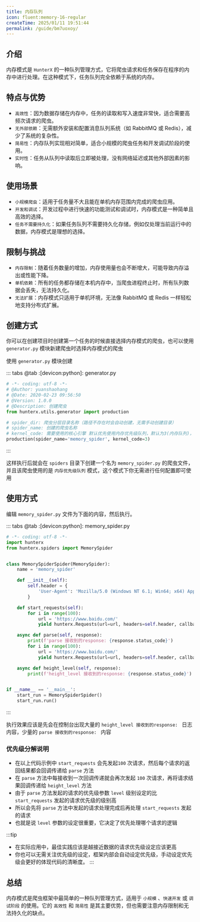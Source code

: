 ```yaml
---
title: 内存队列
icon: fluent:memory-16-regular
createTime: 2025/01/11 19:51:44
permalink: /guide/bm7uoxoy/
---
```


## 介绍

内存模式是 `HunterX` 的一种队列管理方式，它将爬虫请求和任务保存在程序的内存中进行处理。在这种模式下，任务队列完全依赖于系统的内存。

## 特点与优势

- `高效性`：因为数据存储在内存中，任务的读取和写入速度非常快，适合需要高频次请求的爬虫。
- `无外部依赖`：无需额外安装和配置消息队列系统（如 RabbitMQ 或 Redis），减少了系统的复杂性。
- `简易性`：内存队列实现相对简单，适合小规模的爬虫任务和开发调试阶段的使用。
- `实时性`：任务从队列中读取后立即被处理，没有网络延迟或其他外部因素的影响。

## 使用场景

- `小规模爬虫`：适用于任务量不大且能在单机内存范围内完成的爬虫应用。
- `开发和调试`：开发过程中进行快速的功能测试和调试时，内存模式是一种简单且高效的选择。
- `任务不需要持久化`：如果任务队列不需要持久化存储，例如仅处理当前运行中的数据，内存模式是理想的选择。

## 限制与挑战

- `内存限制`：随着任务数量的增加，内存使用量也会不断增大，可能导致内存溢出或性能下降。
- `单机依赖`：所有的任务都存储在本机内存中，当爬虫进程终止时，所有队列数据会丢失，无法持久化。
- `无法扩展`：内存模式只适用于单机环境，无法像 RabbitMQ 或 Redis 一样轻松地支持分布式扩展。

## 创建方式

你可以在创建项目时创建第一个任务的时候直接选择内存模式的爬虫，也可以使用 `generator.py` 模块新建爬虫时选择内存模式的爬虫

使用 `generator.py` 模块创建

::: tabs
@tab :[devicon:python]:  generator.py

```python
# -*- coding: utf-8 -*-
# @Author: yuanshaohang
# @Date: 2020-02-23 09:56:50
# @Version: 1.0.0
# @Description: 创建爬虫
from hunterx.utils.generator import production

# spider_dir: 爬虫分层目录名称（路径不存在时会自动创建，无需手动创建目录）
# spider_name: 创建的爬虫名称
# kernel_code: 需要使用的核心引擎 默认优先使用内存优先级队列，默认为3(内存队列)，1为rabbitmq队列，2为redis队列
production(spider_name='memory_spider', kernel_code=3)
```

:::

这样执行后就会在 `spiders` 目录下创建一个名为 `memory_spider.py` 的爬虫文件，并且该爬虫使用的是 `内存优先级队列`
模式，这个模式下你无需进行任何配置即可使用

## 使用方式

编辑 `memory_spider.py` 文件为下面的内容，然后执行。

::: tabs
@tab :[devicon:python]:  memory_spider.py

```python
# -*- coding: utf-8 -*-
import hunterx
from hunterx.spiders import MemorySpider


class MemorySpiderSpider(MemorySpider):
    name = 'memory_spider'

    def __init__(self):
        self.header = {
            'User-Agent': 'Mozilla/5.0 (Windows NT 6.1; Win64; x64) AppleWebKit/537.36 (KHTML, like Gecko) Chrome/73.0.3683.86 Safari/537.36'
        }

    def start_requests(self):
        for i in range(100):
            url = 'https://www.baidu.com/'
            yield hunterx.Requests(url=url, headers=self.header, callback=self.parse, level=1)

    async def parse(self, response):
        print(f'parse 接收到的response: {response.status_code}')
        for i in range(100):
            url = 'https://www.baidu.com/'
            yield hunterx.Requests(url=url, headers=self.header, callback=self.height_level, level=2)

    async def height_level(self, response):
        print(f'height_level 接收到的response: {response.status_code}')


if __name__ == '__main__':
    start_run = MemorySpiderSpider()
    start_run.run()
```

:::

执行效果应该是先会在控制台出现大量的 `height_level 接收到的response: ` 日志内容，少量的 `parse 接收到的response: ` 内容

### 优先级分解说明

- 在以上代码示例中 `start_requests` 会先发起`100` 次请求，然后每个请求的返回结果都会回调传递给 `parse` 方法
- 在 `parse` 方法中每接收到一次回调传递就会再次发起 `100` 次请求，再将请求结果回调传递给 `height_level` 方法
- 由于 `parse` 方法发起的请求的优先级参数 `level` 级别设定的比 `start_requests` 发起的请求优先级的级别高
- 所以会先将 `parse` 方法中发起的请求处理完成后再处理 `start_requests` 发起的请求
- 也就是说 `level` 参数的设定很重要，它决定了优先处理哪个请求的逻辑

:::tip
- 在实际应用中，最佳实践应该是越接近数据的请求优先级设定应该更高
- 你也可以无需关注优先级的设定，框架内部会自动设定优先级，手动设定优先级会更好的体现代码的清晰度。
:::

## 总结

内存模式是爬虫框架中最简单的一种队列管理方式，适用于 `小规模` 、`快速开发` 或 `调试阶段` 的使用。它的 `高效性` 和 `简易性`
是其主要优势，但也需要注意内存限制和无法持久化的缺点。
